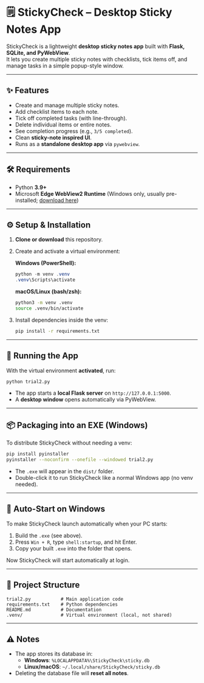 # 🗒️ StickyCheck – Desktop Sticky Notes App

StickyCheck is a lightweight **desktop sticky notes app** built with **Flask, SQLite, and PyWebView**.  
It lets you create multiple sticky notes with checklists, tick items off, and manage tasks in a simple popup-style window.

---

## ✨ Features
- Create and manage multiple sticky notes.
- Add checklist items to each note.
- Tick off completed tasks (with line-through).
- Delete individual items or entire notes.
- See completion progress (e.g., `3/5 completed`).
- Clean **sticky-note inspired UI**.
- Runs as a **standalone desktop app** via `pywebview`.

---

## 🛠 Requirements
- Python **3.9+**
- Microsoft **Edge WebView2 Runtime** (Windows only, usually pre-installed; [download here](https://developer.microsoft.com/en-us/microsoft-edge/webview2/#download-section))

---

## ⚙️ Setup & Installation

1. **Clone or download** this repository.
2. Create and activate a virtual environment:

   **Windows (PowerShell):**
   ```powershell
   python -m venv .venv
   .venv\Scripts\activate
   ```

   **macOS/Linux (bash/zsh):**
   ```bash
   python3 -m venv .venv
   source .venv/bin/activate
   ```

3. Install dependencies inside the venv:
   ```bash
   pip install -r requirements.txt
   ```

---

## 🚀 Running the App

With the virtual environment **activated**, run:

```bash
python trial2.py
```

* The app starts a **local Flask server** on `http://127.0.0.1:5000`.
* A **desktop window** opens automatically via PyWebView.

---

## 📦 Packaging into an EXE (Windows)

To distribute StickyCheck without needing a venv:

```bash
pip install pyinstaller
pyinstaller --noconfirm --onefile --windowed trial2.py
```

* The `.exe` will appear in the `dist/` folder.
* Double-click it to run StickyCheck like a normal Windows app (no venv needed).

---

## 🔄 Auto-Start on Windows

To make StickyCheck launch automatically when your PC starts:

1. Build the `.exe` (see above).
2. Press `Win + R`, type `shell:startup`, and hit Enter.
3. Copy your built `.exe` into the folder that opens.

Now StickyCheck will start automatically at login.

---

## 📂 Project Structure

```
trial2.py           # Main application code
requirements.txt    # Python dependencies
README.md           # Documentation
.venv/              # Virtual environment (local, not shared)
```

---

## ⚠️ Notes
* The app stores its database in:
  * **Windows**: `%LOCALAPPDATA%\StickyCheck\sticky.db`
  * **Linux/macOS**: `~/.local/share/StickyCheck/sticky.db`
* Deleting the database file will **reset all notes**.

